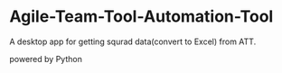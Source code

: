 # Agile-Team-Tool-Automation-Tool
A desktop app for getting squrad data(convert to Excel) from ATT.

powered by Python
